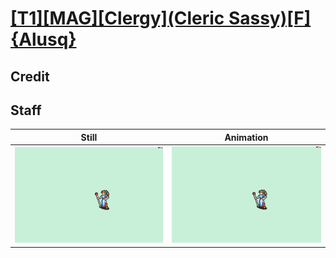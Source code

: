 # [\[T1\]\[MAG\]\[Clergy\]\(Cleric Sassy\)\[F\]{Alusq}](../)

## Credit


	
## Staff

| Still | Animation |
| :---: | :-------: |
| ![Staff still](./Staff_000.png) | ![Staff animation](./Staff.gif) |
